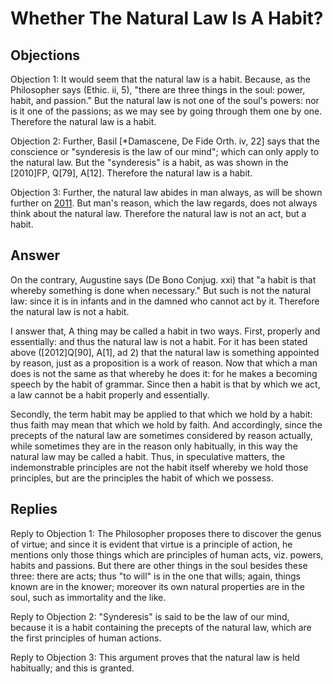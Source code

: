 # Whether The Natural Law Is A Habit?

## Objections

Objection 1: It would seem that the natural law is a habit. Because, as the Philosopher says (Ethic. ii, 5), "there are three things in the soul: power, habit, and passion." But the natural law is not one of the soul's powers: nor is it one of the passions; as we may see by going through them one by one. Therefore the natural law is a habit.

Objection 2: Further, Basil [*Damascene, De Fide Orth. iv, 22] says that the conscience or "synderesis is the law of our mind"; which can only apply to the natural law. But the "synderesis" is a habit, as was shown in the [2010]FP, Q[79], A[12]. Therefore the natural law is a habit.

Objection 3: Further, the natural law abides in man always, as will be shown further on [2011](A[6]). But man's reason, which the law regards, does not always think about the natural law. Therefore the natural law is not an act, but a habit.

## Answer

On the contrary, Augustine says (De Bono Conjug. xxi) that "a habit is that whereby something is done when necessary." But such is not the natural law: since it is in infants and in the damned who cannot act by it. Therefore the natural law is not a habit.

I answer that, A thing may be called a habit in two ways. First, properly and essentially: and thus the natural law is not a habit. For it has been stated above ([2012]Q[90], A[1], ad 2) that the natural law is something appointed by reason, just as a proposition is a work of reason. Now that which a man does is not the same as that whereby he does it: for he makes a becoming speech by the habit of grammar. Since then a habit is that by which we act, a law cannot be a habit properly and essentially.

Secondly, the term habit may be applied to that which we hold by a habit: thus faith may mean that which we hold by faith. And accordingly, since the precepts of the natural law are sometimes considered by reason actually, while sometimes they are in the reason only habitually, in this way the natural law may be called a habit. Thus, in speculative matters, the indemonstrable principles are not the habit itself whereby we hold those principles, but are the principles the habit of which we possess.

## Replies

Reply to Objection 1: The Philosopher proposes there to discover the genus of virtue; and since it is evident that virtue is a principle of action, he mentions only those things which are principles of human acts, viz. powers, habits and passions. But there are other things in the soul besides these three: there are acts; thus "to will" is in the one that wills; again, things known are in the knower; moreover its own natural properties are in the soul, such as immortality and the like.

Reply to Objection 2: "Synderesis" is said to be the law of our mind, because it is a habit containing the precepts of the natural law, which are the first principles of human actions.

Reply to Objection 3: This argument proves that the natural law is held habitually; and this is granted.